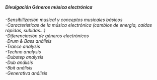 ##### *Divulgación Géneros música electrónica*   
*-Sensibilización musical y conceptos musicales básicos*  
*-Características de la música electrónica (cambios de energía, caídas rápidas, subidas...)*  
*-Diferenciación de géneros electrónicos*   
*-Drum & Bass análisis*  
*-Trance analysis*  
*-Techno analysis*  
*-Dubstep analysis*  
*-Dub análisis*  
*-8bit análisis*    
*-Generativa análisis*
